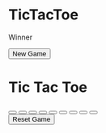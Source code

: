 # TicTacToe
<!DOCTYPE html>
<html lang="en">
<head>
  <meta charset="UTF-8">
  <meta name="viewport" content="width=device-width, initial-scale=1.0">
  <title>TicTacToe</title>
  <link rel="stylesheet" href="tictactoe.css">
</head>
<body>
  <div class="msg-container hide">
    <p id="msg">Winner</p>
    <button id="new-btn">New Game</button>
  </div>
  <main>
    <h1>Tic Tac Toe</h1>
    <div class="container">
    <div class="game">
      <button class="box"></button>
      <button class="box"></button>
      <button class="box"></button>
      <button class="box"></button>
      <button class="box"></button>
      <button class="box"></button>
      <button class="box"></button>
      <button class="box"></button>
      <button class="box"></button>
    </div>
  </div>
  <button id="reset-btn">Reset Game</button>
  </main>
  <script src="tictactoe.js"></script>
</body>
</html>
